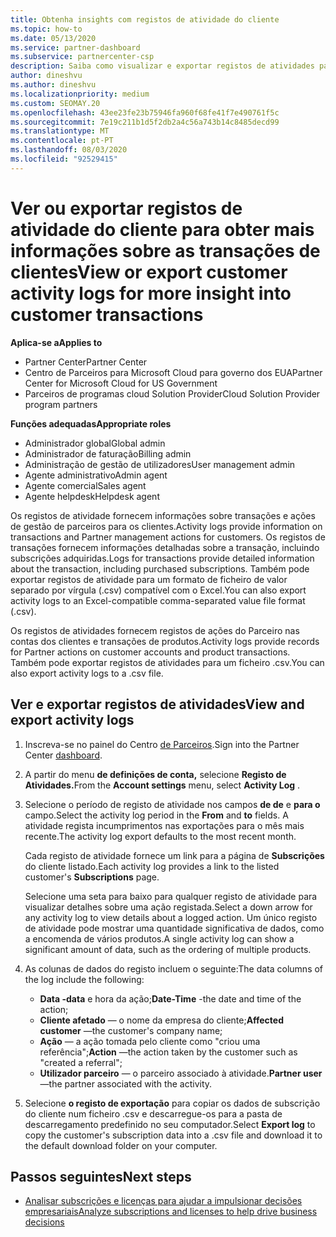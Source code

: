 ```yaml
---
title: Obtenha insights com registos de atividade do cliente
ms.topic: how-to
ms.date: 05/13/2020
ms.service: partner-dashboard
ms.subservice: partnercenter-csp
description: Saiba como visualizar e exportar registos de atividades para obter informações sobre transações de conta de clientes e outras atividades de gestão de parceiros relacionadas com o cliente.
author: dineshvu
ms.author: dineshvu
ms.localizationpriority: medium
ms.custom: SEOMAY.20
ms.openlocfilehash: 43ee23fe23b75946fa960f68fe41f7e490761f5c
ms.sourcegitcommit: 7e19c211b1d5f2db2a4c56a743b14c8485decd99
ms.translationtype: MT
ms.contentlocale: pt-PT
ms.lasthandoff: 08/03/2020
ms.locfileid: "92529415"
---
```

# <a name="view-or-export-customer-activity-logs-for-more-insight-into-customer-transactions"></a><span data-ttu-id="104ce-103">Ver ou exportar registos de atividade do cliente para obter mais informações sobre as transações de clientes</span><span class="sxs-lookup"><span data-stu-id="104ce-103">View or export customer activity logs for more insight into customer transactions</span></span>

<span data-ttu-id="104ce-104">**Aplica-se a**</span><span class="sxs-lookup"><span data-stu-id="104ce-104">**Applies to**</span></span>

- <span data-ttu-id="104ce-105">Partner Center</span><span class="sxs-lookup"><span data-stu-id="104ce-105">Partner Center</span></span>
- <span data-ttu-id="104ce-106">Centro de Parceiros para Microsoft Cloud para governo dos EUA</span><span class="sxs-lookup"><span data-stu-id="104ce-106">Partner Center for Microsoft Cloud for US Government</span></span>
- <span data-ttu-id="104ce-107">Parceiros de programas cloud Solution Provider</span><span class="sxs-lookup"><span data-stu-id="104ce-107">Cloud Solution Provider program partners</span></span>

<span data-ttu-id="104ce-108">**Funções adequadas**</span><span class="sxs-lookup"><span data-stu-id="104ce-108">**Appropriate roles**</span></span>

- <span data-ttu-id="104ce-109">Administrador global</span><span class="sxs-lookup"><span data-stu-id="104ce-109">Global admin</span></span>
- <span data-ttu-id="104ce-110">Administrador de faturação</span><span class="sxs-lookup"><span data-stu-id="104ce-110">Billing admin</span></span>
- <span data-ttu-id="104ce-111">Administração de gestão de utilizadores</span><span class="sxs-lookup"><span data-stu-id="104ce-111">User management admin</span></span>
- <span data-ttu-id="104ce-112">Agente administrativo</span><span class="sxs-lookup"><span data-stu-id="104ce-112">Admin agent</span></span>
- <span data-ttu-id="104ce-113">Agente comercial</span><span class="sxs-lookup"><span data-stu-id="104ce-113">Sales agent</span></span>
- <span data-ttu-id="104ce-114">Agente helpdesk</span><span class="sxs-lookup"><span data-stu-id="104ce-114">Helpdesk agent</span></span>

<span data-ttu-id="104ce-115">Os registos de atividade fornecem informações sobre transações e ações de gestão de parceiros para os clientes.</span><span class="sxs-lookup"><span data-stu-id="104ce-115">Activity logs provide information on transactions and Partner management actions for customers.</span></span> <span data-ttu-id="104ce-116">Os registos de transações fornecem informações detalhadas sobre a transação, incluindo subscrições adquiridas.</span><span class="sxs-lookup"><span data-stu-id="104ce-116">Logs for transactions provide detailed information about the transaction, including purchased subscriptions.</span></span> <span data-ttu-id="104ce-117">Também pode exportar registos de atividade para um formato de ficheiro de valor separado por vírgula (.csv) compatível com o Excel.</span><span class="sxs-lookup"><span data-stu-id="104ce-117">You can also export activity logs to an Excel-compatible comma-separated value file format (.csv).</span></span>

<span data-ttu-id="104ce-118">Os registos de atividades fornecem registos de ações do Parceiro nas contas dos clientes e transações de produtos.</span><span class="sxs-lookup"><span data-stu-id="104ce-118">Activity logs provide records for Partner actions on customer accounts and product transactions.</span></span> <span data-ttu-id="104ce-119">Também pode exportar registos de atividades para um ficheiro .csv.</span><span class="sxs-lookup"><span data-stu-id="104ce-119">You can also export activity logs to a .csv file.</span></span>

## <a name="view-and-export-activity-logs"></a><span data-ttu-id="104ce-120">Ver e exportar registos de atividades</span><span class="sxs-lookup"><span data-stu-id="104ce-120">View and export activity logs</span></span>

1. <span data-ttu-id="104ce-121">Inscreva-se no painel do Centro [de Parceiros](https://partner.microsoft.com/dashboard).</span><span class="sxs-lookup"><span data-stu-id="104ce-121">Sign into the Partner Center [dashboard](https://partner.microsoft.com/dashboard).</span></span>

2. <span data-ttu-id="104ce-122">A partir do menu **de definições de conta,** selecione **Registo de Atividades.**</span><span class="sxs-lookup"><span data-stu-id="104ce-122">From the **Account settings** menu, select **Activity Log** .</span></span>

3. <span data-ttu-id="104ce-123">Selecione o período de registo de atividade nos campos **de de** e **para o** campo.</span><span class="sxs-lookup"><span data-stu-id="104ce-123">Select the activity log period in the **From** and **to** fields.</span></span> <span data-ttu-id="104ce-124">A atividade regista incumprimentos nas exportações para o mês mais recente.</span><span class="sxs-lookup"><span data-stu-id="104ce-124">The activity log export defaults to the most recent month.</span></span>

   <span data-ttu-id="104ce-125">Cada registo de atividade fornece um link para a página de **Subscrições** do cliente listado.</span><span class="sxs-lookup"><span data-stu-id="104ce-125">Each activity log provides a link to the listed customer's **Subscriptions** page.</span></span>

   <span data-ttu-id="104ce-126">Selecione uma seta para baixo para qualquer registo de atividade para visualizar detalhes sobre uma ação registada.</span><span class="sxs-lookup"><span data-stu-id="104ce-126">Select a down arrow for any activity log to view details about a logged action.</span></span> <span data-ttu-id="104ce-127">Um único registo de atividade pode mostrar uma quantidade significativa de dados, como a encomenda de vários produtos.</span><span class="sxs-lookup"><span data-stu-id="104ce-127">A single activity log can show a significant amount of data, such as the ordering of multiple products.</span></span>

4. <span data-ttu-id="104ce-128">As colunas de dados do registo incluem o seguinte:</span><span class="sxs-lookup"><span data-stu-id="104ce-128">The data columns of the log include the following:</span></span>
   - <span data-ttu-id="104ce-129">**Data -data** e hora da ação;</span><span class="sxs-lookup"><span data-stu-id="104ce-129">**Date-Time** -the date and time of the action;</span></span>
   - <span data-ttu-id="104ce-130">**Cliente afetado** — o nome da empresa do cliente;</span><span class="sxs-lookup"><span data-stu-id="104ce-130">**Affected customer** —the customer's company name;</span></span>
   - <span data-ttu-id="104ce-131">**Ação** — a ação tomada pelo cliente como "criou uma referência";</span><span class="sxs-lookup"><span data-stu-id="104ce-131">**Action** —the action taken by the customer such as "created a referral";</span></span>
   - <span data-ttu-id="104ce-132">**Utilizador parceiro** — o parceiro associado à atividade.</span><span class="sxs-lookup"><span data-stu-id="104ce-132">**Partner user** —the partner associated with the activity.</span></span>

5. <span data-ttu-id="104ce-133">Selecione **o registo de exportação** para copiar os dados de subscrição do cliente num ficheiro .csv e descarregue-os para a pasta de descarregamento predefinido no seu computador.</span><span class="sxs-lookup"><span data-stu-id="104ce-133">Select **Export log** to copy the customer's subscription data into a .csv file and download it to the default download folder on your computer.</span></span>

## <a name="next-steps"></a><span data-ttu-id="104ce-134">Passos seguintes</span><span class="sxs-lookup"><span data-stu-id="104ce-134">Next steps</span></span>

- [<span data-ttu-id="104ce-135">Analisar subscrições e licenças para ajudar a impulsionar decisões empresariais</span><span class="sxs-lookup"><span data-stu-id="104ce-135">Analyze subscriptions and licenses to help drive business decisions</span></span>](analyze-subscriptions-licenses.md)
